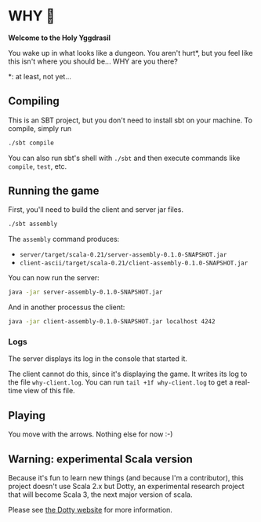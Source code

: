 # WHY 🌳
**Welcome to the Holy Yggdrasil**

You wake up in what looks like a dungeon.
You aren't hurt\*, but you feel like this isn't where you should be...
WHY are you there?

\*: at least, not yet...


## Compiling
This is an SBT project, but you don't need to install sbt on your machine.
To compile, simply run
```bash
./sbt compile
```

You can also run sbt's shell with `./sbt` and then execute commands like
`compile`, `test`, etc.

## Running the game
First, you'll need to build the client and server jar files.
```bash
./sbt assembly
```
The `assembly` command produces:
- `server/target/scala-0.21/server-assembly-0.1.0-SNAPSHOT.jar`
- `client-ascii/target/scala-0.21/client-assembly-0.1.0-SNAPSHOT.jar`

You can now run the server:
```bash
java -jar server-assembly-0.1.0-SNAPSHOT.jar
```

And in another processus the client:
```bash
java -jar client-assembly-0.1.0-SNAPSHOT.jar localhost 4242
```

### Logs
The server displays its log in the console that started it.

The client cannot do this, since it's displaying the game. It writes its log to the file `why-client.log`.
You can run `tail +1f why-client.log` to get a real-time view of this file.

## Playing
You move with the arrows.
Nothing else for now :-)

## Warning: experimental Scala version
Because it's fun to learn new things (and because I'm a contributor),
this project doesn't use Scala 2.x but Dotty, an experimental research project
that will become Scala 3, the next major version of scala.

Please see [the Dotty website](https://dotty.epfl.ch) for more information.
